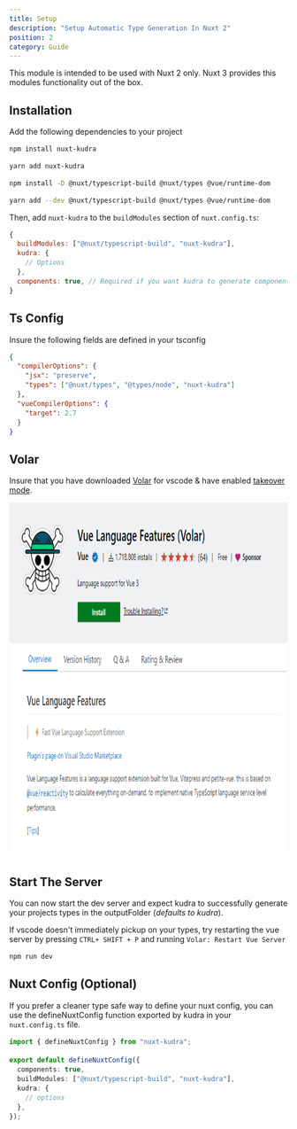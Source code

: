 ```yaml
---
title: Setup
description: "Setup Automatic Type Generation In Nuxt 2"
position: 2
category: Guide
---
```


<alert type="warning">

This module is intended to be used with Nuxt 2 only. Nuxt 3 provides this modules functionality out of the box.

</alert>

## Installation

Add the following dependencies to your project

<code-group>
  <code-block label="NPM" active>

```bash
npm install nuxt-kudra
```

  </code-block>
  <code-block label="Yarn" >

```bash
yarn add nuxt-kudra
```

  </code-block>

</code-group>

<code-group>
  <code-block label="NPM" active>

```bash
npm install -D @nuxt/typescript-build @nuxt/types @vue/runtime-dom
```

  </code-block>
  <code-block label="Yarn" >

```bash
yarn add --dev @nuxt/typescript-build @nuxt/types @vue/runtime-dom
```

  </code-block>

</code-group>

Then, add `nuxt-kudra` to the `buildModules` section of `nuxt.config.ts`:

```js [nuxt.config.ts]
{
  buildModules: ["@nuxt/typescript-build", "nuxt-kudra"],
  kudra: {
    // Options
  },
  components: true, // Required if you want kudra to generate component types
}
```

## Ts Config

Insure the following fields are defined in your tsconfig

```json [tsconfig.json]
{
  "compilerOptions": {
    "jsx": "preserve",
    "types": ["@nuxt/types", "@types/node", "nuxt-kudra"]
  },
  "vueCompilerOptions": {
    "target": 2.7
  }
}
```

## Volar

Insure that you have downloaded [Volar](https://marketplace.visualstudio.com/items?itemName=Vue.volar) for vscode & have enabled [takeover mode](https://vuejs.org/guide/typescript/overview.html#volar-takeover-mode).

<img src="./setup/volar.png"   width="1280" height="640" alt=""/>

## Start The Server

You can now start the dev server and expect kudra to successfully generate your projects types in the outputFolder (_defaults to kudra_).

If vscode doesn't immediately pickup on your types, try restarting the vue server by pressing `CTRL+ SHIFT + P` and
running `Volar: Restart Vue Server`

```bash
npm run dev
```

## Nuxt Config (Optional)

If you prefer a cleaner type safe way to define your nuxt config, you can use the defineNuxtConfig function exported by kudra in your `nuxt.config.ts` file.

```ts [nuxt.config.ts]
import { defineNuxtConfig } from "nuxt-kudra";

export default defineNuxtConfig({
  components: true,
  buildModules: ["@nuxt/typescript-build", "nuxt-kudra"],
  kudra: {
    // options
  },
});
```
